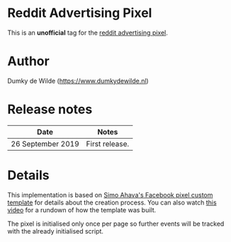 # Reddit Advertising Pixel
This is an **unofficial** tag for the [reddit advertising pixel](https://www.reddithelp.com/en/categories/advertising/creating-ads/conversion-pixel).

# Author
Dumky de Wilde (https://www.dumkydewilde.nl)

# Release notes
| Date | Notes |
|------|-------|
| 26 September 2019 | First release. |

# Details
This implementation is based on [Simo Ahava's Facebook pixel custom template](https://www.simoahava.com/analytics/create-facebook-pixel-custom-tag-template/) for details about the creation process. You can also watch [this video](https://www.youtube.com/watch?v=5ESEtwq7fxc) for a rundown of how the template was built.

The pixel is initialised only once per page so further events will be tracked with the already initialised script.

